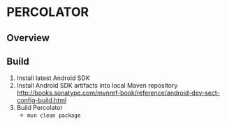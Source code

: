 PERCOLATOR
==========

Overview
--------

Build
-----

1. Install latest Android SDK
2. Install Android SDK artifacts into local Maven repository
http://books.sonatype.com/mvnref-book/reference/android-dev-sect-config-build.html
3. Build Percolator
    - `mvn clean package`
